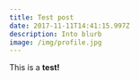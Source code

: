 ```yaml
---
title: Test post
date: 2017-11-11T14:41:15.997Z
description: Into blurb
image: /img/profile.jpg
---
```

This is a **test!**
